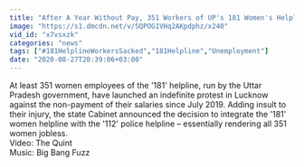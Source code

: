 ```yaml
---
title: "After A Year Without Pay, 351 Workers of UP's 181 Women's Helpline Sacked"
image: "https://s1.dmcdn.net/v/SQPOG1VHq2AKpdphz/x240"
vid_id: "x7vsxzk"
categories: "news"
tags: ["#181HelplineWorkersSacked","181Helpline","Unemployment"]
date: "2020-08-27T20:39:06+03:00"
---
```

At least 351 women employees of the '181' helpline, run by the Uttar Pradesh government, have launched an indefinite protest in Lucknow against the non-payment of their salaries since July 2019. Adding insult to their injury, the state Cabinet announced the decision to integrate the '181' women helpline with the '112' police helpline – essentially rendering all 351 women jobless.  <br>Video: The Quint  <br>Music: Big Bang Fuzz
